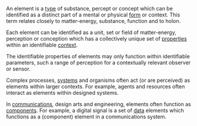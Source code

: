 An element is a [type](https://github.com/gcassel/Modular-Organization-Terminology/blob/master/terms/type.md) of substance, percept or concept which can be identified as a distinct part of a mental or physical [form](https://github.com/gcassel/Modular-Organization-Terminology/blob/master/terms/form.md) or context.  This term relates closely to matter-energy, substance, function and to holon.     

Each element can be identified as a unit, set or field of matter-energy, perception or conception which has a collectively unique set of [properties](https://github.com/gcassel/Modular-Organization-Terminology/blob/master/terms/property.md) within an identifiable [context](https://github.com/gcassel/Modular-Organization-Terminology/blob/master/terms/context.md).

The identifiable properties of elements may only function within identifiable parameters, such a range of perception for a contextually relevant observer or sensor.  

Complex processes, [systems](https://github.com/gcassel/Modular-Organization-Terminology/blob/master/terms/system.md) and organisms often act (or are perceived) as elements within larger contexts.  For example, agents and resources often interact as elements within designed systems.

In [communications](https://github.com/gcassel/Modular-Organization-Terminology/blob/master/terms/communication.md), design arts and engineering, elements often function as [components](https://github.com/gcassel/Modular-Organization-Terminology/blob/master/terms/component.md).  For example, a digital signal is a set of [data](https://github.com/gcassel/Modular-Organization-Terminology/blob/master/terms/data.md) elements which functions as a (component) element in a communications system.
